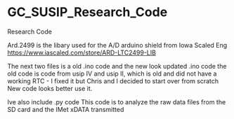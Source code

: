 # GC_SUSIP_Research_Code
Research Code

Ard.2499 is the libary used for the A/D arduino shield from Iowa Scaled Eng https://www.iascaled.com/store/ARD-LTC2499-LIB

The next two files is a old .ino code and the new look updated .ino code
  the old code is code from usip IV and usip II, which is old and did not have a working RTC - I fixed it but Chris and I decided to start over from scratch
  New code looks better use it.
  
 Ive also include .py code 
  This code is to analyze the raw data files from the SD card and the IMet xDATA transmitted 
   
  
